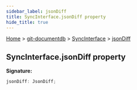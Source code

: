 ```yaml
---
sidebar_label: jsonDiff
title: SyncInterface.jsonDiff property
hide_title: true
---
```


[Home](./index.md) &gt; [git-documentdb](./git-documentdb.md) &gt; [SyncInterface](./git-documentdb.syncinterface.md) &gt; [jsonDiff](./git-documentdb.syncinterface.jsondiff.md)

## SyncInterface.jsonDiff property

<b>Signature:</b>

```typescript
jsonDiff: JsonDiff;
```
